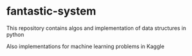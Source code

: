 # fantastic-system
This repository contains algos and implementation of data structures in python

Also implementations for machine learning problems in Kaggle
